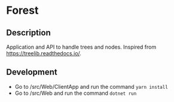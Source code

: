 # Forest

## Description

Application and API to handle trees and nodes. Inspired from https://treelib.readthedocs.io/.

## Development

- Go to /src/Web/ClientApp and run the command `yarn install`
- Go to /src/Web and run the command `dotnet run`